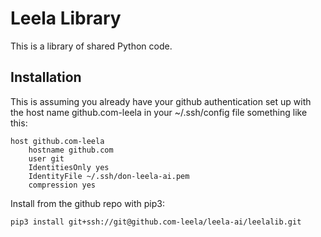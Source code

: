 # Leela Library

This is a library of shared Python code.

## Installation

This is assuming you already have your github authentication set up with the host name github.com-leela in your ~/.ssh/config file something like this:

```
host github.com-leela
    hostname github.com
    user git
    IdentitiesOnly yes
    IdentityFile ~/.ssh/don-leela-ai.pem
    compression yes
```

Install from the github repo with pip3:

```
pip3 install git+ssh://git@github.com-leela/leela-ai/leelalib.git
```
